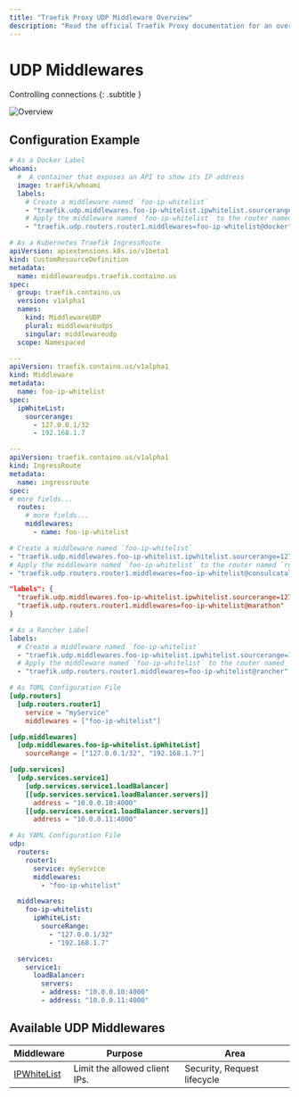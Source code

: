 ```yaml
---
title: "Traefik Proxy UDP Middleware Overview"
description: "Read the official Traefik Proxy documentation for an overview of the available UDP middleware."
---
```


# UDP Middlewares

Controlling connections
{: .subtitle }

![Overview](../../assets/img/middleware/overview.png)

## Configuration Example

```yaml tab="Docker"
# As a Docker Label
whoami:
  #  A container that exposes an API to show its IP address
  image: traefik/whoami
  labels:
    # Create a middleware named `foo-ip-whitelist`
    - "traefik.udp.middlewares.foo-ip-whitelist.ipwhitelist.sourcerange=127.0.0.1/32, 192.168.1.7"
    # Apply the middleware named `foo-ip-whitelist` to the router named `router1`
    - "traefik.udp.routers.router1.middlewares=foo-ip-whitelist@docker"
```

```yaml tab="Kubernetes IngressRoute"
# As a Kubernetes Traefik IngressRoute
apiVersion: apiextensions.k8s.io/v1beta1
kind: CustomResourceDefinition
metadata:
  name: middlewareudps.traefik.containo.us
spec:
  group: traefik.containo.us
  version: v1alpha1
  names:
    kind: MiddlewareUDP
    plural: middlewareudps
    singular: middlewareudp
  scope: Namespaced

---
apiVersion: traefik.containo.us/v1alpha1
kind: Middleware
metadata:
  name: foo-ip-whitelist
spec:
  ipWhiteList:
    sourcerange:
      - 127.0.0.1/32
      - 192.168.1.7

---
apiVersion: traefik.containo.us/v1alpha1
kind: IngressRoute
metadata:
  name: ingressroute
spec:
# more fields...
  routes:
    # more fields...
    middlewares:
      - name: foo-ip-whitelist
```

```yaml tab="Consul Catalog"
# Create a middleware named `foo-ip-whitelist`
- "traefik.udp.middlewares.foo-ip-whitelist.ipwhitelist.sourcerange=127.0.0.1/32, 192.168.1.7"
# Apply the middleware named `foo-ip-whitelist` to the router named `router1`
- "traefik.udp.routers.router1.middlewares=foo-ip-whitelist@consulcatalog"
```

```json tab="Marathon"
"labels": {
  "traefik.udp.middlewares.foo-ip-whitelist.ipwhitelist.sourcerange=127.0.0.1/32, 192.168.1.7",
  "traefik.udp.routers.router1.middlewares=foo-ip-whitelist@marathon"
}
```

```yaml tab="Rancher"
# As a Rancher Label
labels:
  # Create a middleware named `foo-ip-whitelist`
  - "traefik.udp.middlewares.foo-ip-whitelist.ipwhitelist.sourcerange=127.0.0.1/32, 192.168.1.7"
  # Apply the middleware named `foo-ip-whitelist` to the router named `router1`
  - "traefik.udp.routers.router1.middlewares=foo-ip-whitelist@rancher"
```

```toml tab="File (TOML)"
# As TOML Configuration File
[udp.routers]
  [udp.routers.router1]
    service = "myService"
    middlewares = ["foo-ip-whitelist"]

[udp.middlewares]
  [udp.middlewares.foo-ip-whitelist.ipWhiteList]
    sourceRange = ["127.0.0.1/32", "192.168.1.7"]

[udp.services]
  [udp.services.service1]
    [udp.services.service1.loadBalancer]
    [[udp.services.service1.loadBalancer.servers]]
      address = "10.0.0.10:4000"
    [[udp.services.service1.loadBalancer.servers]]
      address = "10.0.0.11:4000"
```

```yaml tab="File (YAML)"
# As YAML Configuration File
udp:
  routers:
    router1:
      service: myService
      middlewares:
        - "foo-ip-whitelist"

  middlewares:
    foo-ip-whitelist:
      ipWhiteList:
        sourceRange:
          - "127.0.0.1/32"
          - "192.168.1.7"

  services:
    service1:
      loadBalancer:
        servers:
        - address: "10.0.0.10:4000"
        - address: "10.0.0.11:4000"
```

## Available UDP Middlewares

| Middleware                                | Purpose                                           | Area                        |
|-------------------------------------------|---------------------------------------------------|-----------------------------|
| [IPWhiteList](ipwhitelist.md)             | Limit the allowed client IPs.                     | Security, Request lifecycle |
